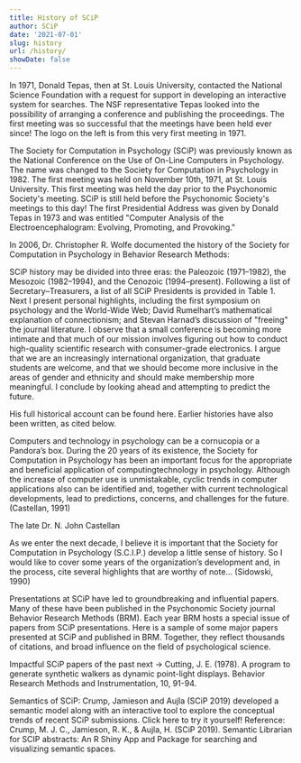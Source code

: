 ```yaml
---
title: History of SCiP
author: SCiP
date: '2021-07-01'
slug: history
url: /history/
showDate: false
---
```


In 1971, Donald Tepas, then at St. Louis University, contacted the National Science Foundation with a request for support in developing an interactive system for searches. The NSF representative Tepas looked into the possibility of arranging a conference and publishing the proceedings. The first meeting was so successful that the meetings have been held ever since! The logo on the left is from this very first meeting in 1971. 



The Society for Computation in Psychology (SCiP) was previously known as the National Conference on the Use of On-Line Computers in Psychology. The name was changed to the Society for Computation in Psychology in 1982. The first meeting was held on November 10th, 1971, at St. Louis University. This first meeting was held the day prior to the Psychonomic Society's meeting. SCiP is still held before the Psychonomic Society's meetings to this day! The first Presidential Address was given by Donald Tepas in 1973 and was entitled "Computer Analysis of the Electroencephalogram: Evolving, Promoting, and Provoking."

In 2006, Dr. Christopher R. Wolfe documented the history of the Society for Computation in Psychology in Behavior Research Methods:

SCiP history may be divided into three eras: the Paleozoic (1971–1982), the Mesozoic (1982–1994), and the Cenozoic (1994–present). Following a list of Secretary–Treasurers, a list of all SCiP Presidents is provided in Table 1. Next I present personal highlights, including the first symposium on psychology and the World-Wide Web; David Rumelhart’s mathematical explanation of connectionism; and Stevan Harnad’s discussion of "freeing" the journal literature. I observe that a small conference is becoming more intimate and that much of our mission involves figuring out how to conduct high-quality scientific research with consumer-grade electronics. I argue that we are an increasingly international organization, that graduate students are welcome, and that we should become more inclusive in the areas of gender and ethnicity and should make membership more meaningful. I conclude by looking ahead and attempting to predict the future.

His full historical account can be found here. Earlier histories have also been written, as cited below.

Computers and technology in psychology can be a cornucopia or a Pandora’s box. During the 20 years of its existence, the Society for Computation in Psychology has been an important focus for the appropriate and beneficial application of computingtechnology in psychology. Although the increase of computer use is unmistakable, cyclic trends in computer applications also can be identified and, together with current technological developments, lead to predictions, concerns, and challenges for the future. (Castellan, 1991)

The late Dr. N. John Castellan

As we enter the next decade, I believe it is important that the Society for Computation in Psychology (S.C.I.P.) develop a little sense of history. So I would like to cover some years of the organization’s development and, in the process, cite several highlights that are worthy of note... (Sidowski, 1990)

Presentations at SCiP have led to groundbreaking and influential papers. Many of these have been published in the Psychonomic Society journal Behavior Research Methods (BRM). Each year BRM hosts a special issue of papers from SCiP presentations. Here is a sample of some major papers presented at SCiP and published in BRM. Together, they reflect thousands of citations, and broad influence on the field of psychological science.

Impactful SCiP papers of the past next →
Cutting, J. E. (1978). A program to generate synthetic walkers as dynamic point-light displays. Behavior Research Methods and Instrumentation, 10, 91-94.

Semantics of SCiP: Crump, Jamieson and Aujla (SCiP 2019) developed a semantic model along with an interactive tool to explore the conceptual trends of recent SCiP submissions. Click here to try it yourself! Reference: Crump, M. J. C., Jamieson, R. K., & Aujla, H. (SCiP 2019). Semantic Librarian for SCIP abstracts: An R Shiny App and Package for searching and visualizing semantic spaces. 